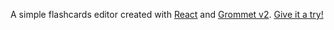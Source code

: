 A simple flashcards editor created with [React](https://reactjs.org) and [Grommet v2](https://v2.grommet.io). [Give it a try!](https://ebuehrle.github.io/flashcards)